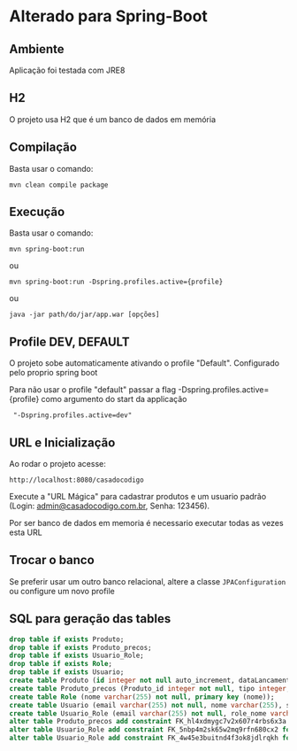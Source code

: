 # Alterado para Spring-Boot
## Ambiente 

 Aplicação foi testada com JRE8 
 
## H2

O projeto usa H2 que é um banco de dados em memória

## Compilação

 Basta usar o comando:

	mvn clean compile package
	
## Execução
    
  Basta usar o comando:
    
    mvn spring-boot:run 
 
  ou
 
    mvn spring-boot:run -Dspring.profiles.active={profile}
    
  ou
  
    java -jar path/do/jar/app.war [opções] 

## Profile DEV, DEFAULT

O projeto sobe automaticamente ativando o profile "Default". Configurado pelo proprio spring boot

Para não usar o profile "default" passar a flag -Dspring.profiles.active={profile} como argumento do start da applicação

	 "-Dspring.profiles.active=dev"

## URL e Inicialização

Ao rodar o projeto acesse:

	http://localhost:8080/casadocodigo
	
Execute a "URL Mágica" para cadastrar produtos e um usuario padrão (Login: admin@casadocodigo.com.br, Senha: 123456).

Por ser banco de dados em memoria é necessario executar todas as vezes esta URL
## Trocar o banco

Se preferir usar um outro banco relacional, altere a classe ```JPAConfiguration``` ou configure um novo profile

## SQL para geração das tables
```SQL
drop table if exists Produto;
drop table if exists Produto_precos;
drop table if exists Usuario_Role;
drop table if exists Role;
drop table if exists Usuario;
create table Produto (id integer not null auto_increment, dataLancamento datetime, descricao varchar(255), paginas integer not null, sumarioPath varchar(255), titulo varchar(255), primary key (id));
create table Produto_precos (Produto_id integer not null, tipo integer, valor decimal(19,2));
create table Role (nome varchar(255) not null, primary key (nome));
create table Usuario (email varchar(255) not null, nome varchar(255), senha varchar(255), primary key (email));
create table Usuario_Role (email varchar(255) not null, role_nome varchar(255) not null);
alter table Produto_precos add constraint FK_hl4xdmygc7v2x607r4rbs6x3a foreign key (Produto_id) references Produto (id);
alter table Usuario_Role add constraint FK_5nbp4m2sk65w2mq9rfn680cx2 foreign key (role_nome) references Role (nome);
alter table Usuario_Role add constraint FK_4w45e3buitnd4f3ok8jdlrqkh foreign key (email) references Usuario (email);
```

